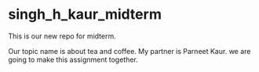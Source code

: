 # singh_h_kaur_midterm
This is our new repo  for midterm.

Our topic name is about tea and coffee.
My partner is Parneet Kaur.
we are going to make this assignment together.
